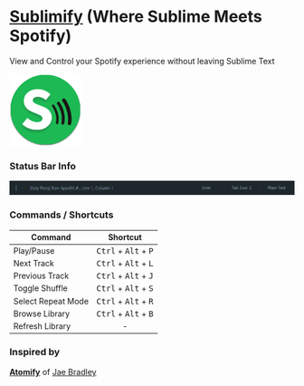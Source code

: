 # [Sublimify](https://atom.io/packages/atomify) (Where Sublime Meets Spotify)
View and Control your Spotify experience without leaving Sublime Text

![icon](icon.png)

### Status Bar Info

![status bar](status.png)

### Commands / Shortcuts

|       Command       |                      Shortcut                     |
|---------------------|:-------------------------------------------------:|
| Play/Pause          |  <kbd>Ctrl</kbd> + <kbd>Alt</kbd> + <kbd>P</kbd>  |  
| Next Track          |  <kbd>Ctrl</kbd> + <kbd>Alt</kbd> + <kbd>L</kbd>  |
| Previous Track      |  <kbd>Ctrl</kbd> + <kbd>Alt</kbd> + <kbd>J</kbd>  |
| Toggle Shuffle      |  <kbd>Ctrl</kbd> + <kbd>Alt</kbd> + <kbd>S</kbd>  |
| Select Repeat Mode  |  <kbd>Ctrl</kbd> + <kbd>Alt</kbd> + <kbd>R</kbd>  |
| Browse Library      |  <kbd>Ctrl</kbd> + <kbd>Alt</kbd> + <kbd>B</kbd>  |
| Refresh Library     |  -                                                | 

### Inspired by
**[Atomify](https://github.com/jaebradley/atomify/)** of [Jae Bradley](https://github.com/jaebradley)
